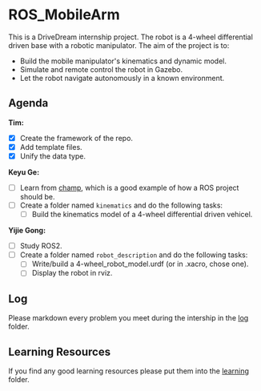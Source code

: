 # ROS_MobileArm

This is a DriveDream internship project. The robot is a 4-wheel differential driven base with a robotic manipulator. The aim of the project is to:

- Build the mobile manipulator's kinematics and dynamic model.
- Simulate and remote control the robot in Gazebo.
- Let the robot navigate autonomously in a known environment.

## Agenda

**Tim:**
* [x] Create the framework of the repo. 
* [x] Add template files.
* [x] Unify the data type.

**Keyu Ge:**

* [ ] Learn from [champ](https://github.com/chvmp/champ), which is a good example of how a ROS project should be.
* [ ] Create a folder named `kinematics` and do the following tasks:
    * [ ] Build the kinematics model of a 4-wheel differential driven vehicel.

**Yijie Gong:**

* [ ] Study ROS2.
* [ ] Create a folder named `robot_description`  and do the following tasks:
    * [ ] Write/build a 4-wheel_robot_model.urdf (or in .xacro, chose one).
    * [ ] Display the robot in rviz.

## Log

Please markdown every problem you meet during the intership in the [log](./log/) folder. 

## Learning Resources

If you find any good learning resources please put them into the [learning](./learning/) folder.

